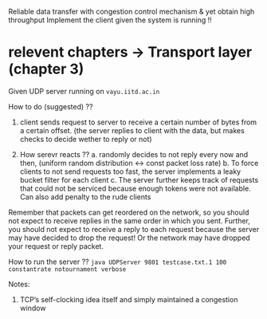 Reliable data transfer with congestion control mechanism & yet obtain high throughput 
Implement the client given the system is running !!
# relevent chapters -> Transport layer (chapter 3)


Given UDP server running on `vayu.iitd.ac.in`


How to do (suggested) ??
1. client sends request to server to receive a certain number of bytes from a certain offset. 
(the server replies to client with the data, but makes checks to decide wether to reply or not)


2. How serevr reacts ??
a. randomly decides to not reply every now and then, (uniform random distribution <-> const packet loss rate)
b. To force clients to not send requests too fast, the server implements a leaky bucket filter for each client
c. The server further keeps track of requests that could not be serviced because enough tokens were not available. Can also add penalty to the rude clients 




Remember that packets can get reordered on the network, so you should not expect to receive replies in
the same order in which you sent. Further, you should not expect to receive a reply to each request
because the server may have decided to drop the request! Or the network may have dropped your
request or reply packet. 


How to run the server ??
`java UDPServer 9801 testcase.txt.1 100 constantrate notournament verbose`



Notes:
1. TCP’s self-clocking idea itself and simply maintained a congestion window